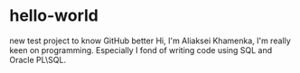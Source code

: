 # hello-world
new test project to know GitHub better
Hi, I'm Aliaksei Khamenka, I'm really keen on programming.
Especially I fond of writing code using SQL and Oracle PL\SQL.
